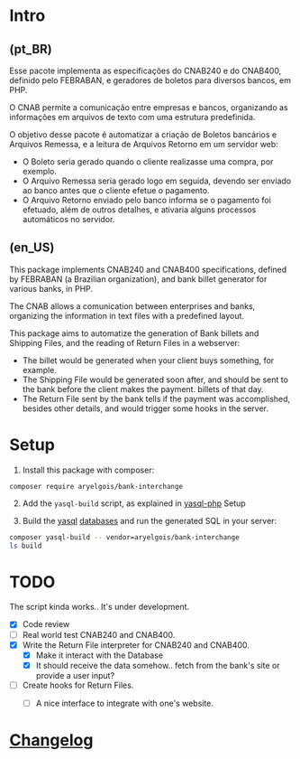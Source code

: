 # Intro

## (pt_BR)

Esse pacote implementa as especificações do CNAB240 e do CNAB400, definido pelo
FEBRABAN, e geradores de boletos para diversos bancos, em PHP.

O CNAB permite a comunicação entre empresas e bancos, organizando as informações
em arquivos de texto com uma estrutura predefinida.

O objetivo desse pacote é automatizar a criação de Boletos bancários e Arquivos
Remessa, e a leitura de Arquivos Retorno em um servidor web:

- O Boleto seria gerado quando o cliente realizasse uma compra, por exemplo.
- O Arquivo Remessa seria gerado logo em seguida, devendo ser enviado ao banco
  antes que o cliente efetue o pagamento.
- O Arquivo Retorno enviado pelo banco informa se o pagamento foi efetuado, além
  de outros detalhes, e ativaria alguns processos automáticos no servidor.


## (en_US)

This package implements CNAB240 and CNAB400 specifications, defined by FEBRABAN
(a Brazilian organization), and bank billet generator for various banks, in PHP.

The CNAB allows a comunication between enterprises and banks, organizing the
information in text files with a predefined layout.

This package aims to automatize the generation of Bank billets and Shipping
Files, and the reading of Return Files in a webserver:

- The billet would be generated when your client buys something, for example.
- The Shipping File would be generated soon after, and should be sent to the
  bank before the client makes the payment.
  billets of that day.
- The Return File sent by the bank tells if the payment was accomplished,
  besides other details, and would trigger some hooks in the server.


# Setup

1. Install this package with composer:

  `composer require aryelgois/bank-interchange`

2. Add the `yasql-build` script, as explained in [yasql-php] Setup

3. Build the [yasql][] [databases] and run the generated SQL in your server:

 ```bash
composer yasql-build -- vendor=aryelgois/bank-interchange
ls build
 ```


# TODO

The script kinda works.. It's under development.

- [x] Code review
- [ ] Real world test CNAB240 and CNAB400.
- [x] Write the Return File interpreter for CNAB240 and CNAB400.
  - [x] Make it interact with the Database
  - [x] It should receive the data somehow.. fetch from the bank's site or
    provide a user input?
- [ ] Create hooks for Return Files.
  - [ ] A nice interface to integrate with one's website.


# [Changelog]


[databases]: config/databases.yml
[Changelog]: CHANGELOG.md

[yasql]: https://github.com/aryelgois/yasql
[yasql-php]: https://github.com/aryelgois/yasql-php
